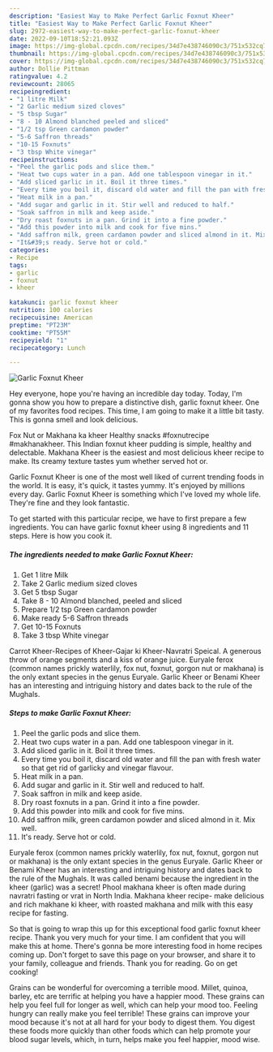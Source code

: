 ```yaml
---
description: "Easiest Way to Make Perfect Garlic Foxnut Kheer"
title: "Easiest Way to Make Perfect Garlic Foxnut Kheer"
slug: 2972-easiest-way-to-make-perfect-garlic-foxnut-kheer
date: 2022-09-10T18:52:21.093Z
image: https://img-global.cpcdn.com/recipes/34d7e438746090c3/751x532cq70/garlic-foxnut-kheer-recipe-main-photo.jpg
thumbnail: https://img-global.cpcdn.com/recipes/34d7e438746090c3/751x532cq70/garlic-foxnut-kheer-recipe-main-photo.jpg
cover: https://img-global.cpcdn.com/recipes/34d7e438746090c3/751x532cq70/garlic-foxnut-kheer-recipe-main-photo.jpg
author: Dollie Pittman
ratingvalue: 4.2
reviewcount: 28065
recipeingredient:
- "1 litre Milk"
- "2 Garlic medium sized cloves"
- "5 tbsp Sugar"
- "8 - 10 Almond blanched peeled and sliced"
- "1/2 tsp Green cardamon powder"
- "5-6 Saffron threads"
- "10-15 Foxnuts"
- "3 tbsp White vinegar"
recipeinstructions:
- "Peel the garlic pods and slice them."
- "Heat two cups water in a pan. Add one tablespoon vinegar in it."
- "Add sliced garlic in it. Boil it three times."
- "Every time you boil it, discard old water and fill the pan with fresh water so that get rid of garlicky and vinegar flavour."
- "Heat milk in a pan."
- "Add sugar and garlic in it. Stir well and reduced to half."
- "Soak saffron in milk and keep aside."
- "Dry roast foxnuts in a pan. Grind it into a fine powder."
- "Add this powder into milk and cook for five mins."
- "Add saffron milk, green cardamon powder and sliced almond in it. Mix well."
- "It&#39;s ready. Serve hot or cold."
categories:
- Recipe
tags:
- garlic
- foxnut
- kheer

katakunci: garlic foxnut kheer 
nutrition: 100 calories
recipecuisine: American
preptime: "PT23M"
cooktime: "PT55M"
recipeyield: "1"
recipecategory: Lunch

---
```



![Garlic Foxnut Kheer](https://img-global.cpcdn.com/recipes/34d7e438746090c3/751x532cq70/garlic-foxnut-kheer-recipe-main-photo.jpg)

Hey everyone, hope you're having an incredible day today. Today, I'm gonna show you how to prepare a distinctive dish, garlic foxnut kheer. One of my favorites food recipes. This time, I am going to make it a little bit tasty. This is gonna smell and look delicious.

Fox Nut or Makhana ka kheer Healthy snacks #foxnutrecipe #makhanakheer. This Indian foxnut kheer pudding is simple, healthy and delectable. Makhana Kheer is the easiest and most delicious kheer recipe to make. Its creamy texture tastes yum whether served hot or.

Garlic Foxnut Kheer is one of the most well liked of current trending foods in the world. It is easy, it's quick, it tastes yummy. It's enjoyed by millions every day. Garlic Foxnut Kheer is something which I've loved my whole life. They're fine and they look fantastic.


To get started with this particular recipe, we have to first prepare a few ingredients. You can have garlic foxnut kheer using 8 ingredients and 11 steps. Here is how you cook it.

<!--inarticleads1-->

##### The ingredients needed to make Garlic Foxnut Kheer:

1. Get 1 litre Milk
1. Take 2 Garlic medium sized cloves
1. Get 5 tbsp Sugar
1. Take 8 - 10 Almond blanched, peeled and sliced
1. Prepare 1/2 tsp Green cardamon powder
1. Make ready 5-6 Saffron threads
1. Get 10-15 Foxnuts
1. Take 3 tbsp White vinegar


Carrot Kheer-Recipes of Kheer-Gajar ki Kheer-Navratri Speical. A generous throw of orange segments and a kiss of orange juice. Euryale ferox (common names prickly waterlily, fox nut, foxnut, gorgon nut or makhana) is the only extant species in the genus Euryale. Garlic Kheer or Benami Kheer has an interesting and intriguing history and dates back to the rule of the Mughals. 

<!--inarticleads2-->

##### Steps to make Garlic Foxnut Kheer:

1. Peel the garlic pods and slice them.
1. Heat two cups water in a pan. Add one tablespoon vinegar in it.
1. Add sliced garlic in it. Boil it three times.
1. Every time you boil it, discard old water and fill the pan with fresh water so that get rid of garlicky and vinegar flavour.
1. Heat milk in a pan.
1. Add sugar and garlic in it. Stir well and reduced to half.
1. Soak saffron in milk and keep aside.
1. Dry roast foxnuts in a pan. Grind it into a fine powder.
1. Add this powder into milk and cook for five mins.
1. Add saffron milk, green cardamon powder and sliced almond in it. Mix well.
1. It&#39;s ready. Serve hot or cold.


Euryale ferox (common names prickly waterlily, fox nut, foxnut, gorgon nut or makhana) is the only extant species in the genus Euryale. Garlic Kheer or Benami Kheer has an interesting and intriguing history and dates back to the rule of the Mughals. It was called benami because the ingredient in the kheer (garlic) was a secret! Phool makhana kheer is often made during navratri fasting or vrat in North India. Makhana kheer recipe- make delicious and rich makhane ki kheer, with roasted makhana and milk with this easy recipe for fasting. 

So that is going to wrap this up for this exceptional food garlic foxnut kheer recipe. Thank you very much for your time. I am confident that you will make this at home. There's gonna be more interesting food in home recipes coming up. Don't forget to save this page on your browser, and share it to your family, colleague and friends. Thank you for reading. Go on get cooking!

Grains can be wonderful for overcoming a terrible mood. Millet, quinoa, barley, etc are terrific at helping you have a happier mood. These grains can help you feel full for longer as well, which can help your mood too. Feeling hungry can really make you feel terrible! These grains can improve your mood because it's not at all hard for your body to digest them. You digest these foods more quickly than other foods which can help promote your blood sugar levels, which, in turn, helps make you feel happier, mood wise.
